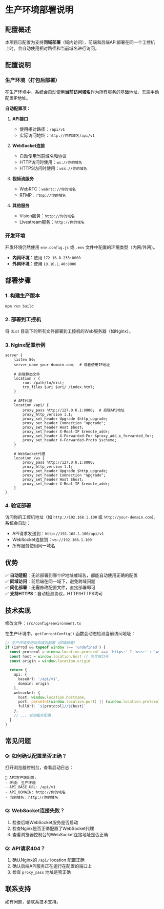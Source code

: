 # 生产环境部署说明

## 配置概述

本项目已配置为支持**同域部署**（域内访问），前端和后端API部署在同一个工控机上时，会自动使用相对路径和当前域名进行访问。

## 配置说明

### 生产环境（打包后部署）

在生产环境中，系统会自动使用**当前访问域名**作为所有服务的基础地址，无需手动配置IP地址。

**自动配置项：**

1. **API接口**
   - 使用相对路径：`/api/v1`
   - 实际访问地址：`http://你的域名/api/v1`

2. **WebSocket连接**
   - 自动使用当前域名和协议
   - HTTP访问时使用：`ws://你的域名`
   - HTTPS访问时使用：`wss://你的域名`

3. **视频流服务**
   - WebRTC：`webrtc://你的域名`
   - RTMP：`rtmp://你的域名`

4. **其他服务**
   - Vision服务：`http://你的域名`
   - Livestream服务：`http://你的域名`

### 开发环境

开发环境仍然使用 `env.config.js` 或 `.env` 文件中配置的环境类型（内网/外网）。

- **内网环境**：使用 `172.16.8.233:8000`
- **外网环境**：使用 `10.10.1.40:8000`

## 部署步骤

### 1. 构建生产版本

```bash
npm run build
```

### 2. 部署到工控机

将 `dist` 目录下的所有文件部署到工控机的Web服务器（如Nginx）。

### 3. Nginx配置示例

```nginx
server {
    listen 80;
    server_name your-domain.com;  # 或者使用IP地址
    
    # 前端静态文件
    location / {
        root /path/to/dist;
        try_files $uri $uri/ /index.html;
    }
    
    # API代理
    location /api/ {
        proxy_pass http://127.0.0.1:8000;  # 后端API地址
        proxy_http_version 1.1;
        proxy_set_header Upgrade $http_upgrade;
        proxy_set_header Connection "upgrade";
        proxy_set_header Host $host;
        proxy_set_header X-Real-IP $remote_addr;
        proxy_set_header X-Forwarded-For $proxy_add_x_forwarded_for;
        proxy_set_header X-Forwarded-Proto $scheme;
    }
    
    # WebSocket代理
    location /ws {
        proxy_pass http://127.0.0.1:8000;
        proxy_http_version 1.1;
        proxy_set_header Upgrade $http_upgrade;
        proxy_set_header Connection "upgrade";
        proxy_set_header Host $host;
        proxy_set_header X-Real-IP $remote_addr;
    }
}
```

### 4. 验证部署

访问你的工控机地址（如 `http://192.168.1.100` 或 `http://your-domain.com`），系统会自动：

- API请求发送到：`http://192.168.1.100/api/v1`
- WebSocket连接到：`ws://192.168.1.100`
- 所有服务使用同一域名

## 优势

✅ **自动适配**：无论部署到哪个IP地址或域名，都能自动使用正确的配置  
✅ **同域访问**：前后端在同一域下，避免跨域问题  
✅ **简化部署**：无需修改配置文件，直接部署即可  
✅ **支持HTTPS**：自动检测协议，HTTP/HTTPS均可  

## 技术实现

修改文件：`src/config/environment.ts`

在生产环境中，`getCurrentConfig()` 函数会动态检测当前访问地址：

```typescript
// 生产环境使用动态域名配置（同域部署）
if (isProd && typeof window !== 'undefined') {
  const protocol = window.location.protocol === 'https:' ? 'wss:' : 'ws:'
  const host = window.location.host // 包含端口号
  const origin = window.location.origin
  
  return {
    api: {
      baseUrl: '/api/v1',
      domain: origin
    },
    websocket: {
      host: window.location.hostname,
      port: parseInt(window.location.port) || (window.location.protocol === 'https:' ? 443 : 80),
      fullUrl: `${protocol}//${host}`
    },
    // ... 其他服务配置
  }
}
```

## 常见问题

### Q: 如何确认配置是否正确？

打开浏览器控制台，查看启动日志：

```
🔧 API客户端配置:
- 环境: 生产环境
- API_BASE_URL: /api/v1
- API_DOMAIN: http://你的域名
- 当前域名: http://你的域名
```

### Q: WebSocket连接失败？

1. 检查后端WebSocket服务是否启动
2. 检查Nginx是否正确配置了WebSocket代理
3. 查看浏览器控制台的WebSocket连接地址是否正确

### Q: API请求404？

1. 确认Nginx的 `/api/` location 配置正确
2. 确认后端API服务正在运行在配置的端口上
3. 检查 `proxy_pass` 地址是否正确

## 联系支持

如有问题，请联系技术支持。
